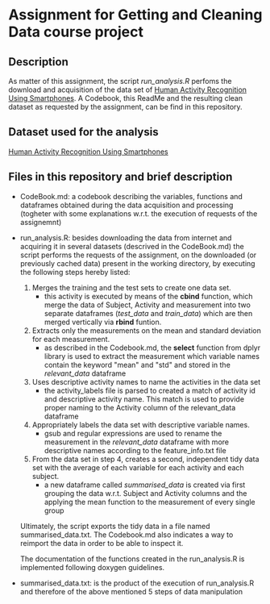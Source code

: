 # Assignment for Getting and Cleaning Data course project

## Description

As matter of this assignment, the script *run_analysis.R* perfoms the download and acquisition of the data set of [Human Activity Recognition Using Smartphones](https://d396qusza40orc.cloudfront.net/getdata%2Fprojectfiles%2FUCI%20HAR%20Dataset.zip).
A Codebook, this ReadMe and the resulting clean dataset as requested by the assignment, can be find in this repository.

## Dataset used for the analysis

[Human Activity Recognition Using Smartphones](https://d396qusza40orc.cloudfront.net/getdata%2Fprojectfiles%2FUCI%20HAR%20Dataset.zip)

## Files in this repository and brief description

- CodeBook.md: a codebook describing the variables, functions and dataframes obtained during the data acquisition and processing (togheter with some explanations w.r.t. the execution of requests of the assignemnt)

- run_analysis.R: besides downloading the data from internet and acquiring it in several datasets (descrived in the CodeBook.md) the script performs the requests of the assignment, on the downloaded (or previously cached data) present in the working directory, by executing the following steps hereby listed:

   1. Merges the training and the test sets to create one data set.
      - this activity is executed by means of the **cbind** function, which merge the data of Subject, Activity and measurement into two separate dataframes (*test_data* and *train_data*) which are then merged vertically via **rbind** funtion.
   1. Extracts only the measurements on the mean and standard deviation for each measurement.
         - as described in the Codebook.md, the **select** function from dplyr library is used to extract the measurement which variable names contain the keyword "mean" and "std" and stored in the *relevant_data* dataframe
   1. Uses descriptive activity names to name the activities in the data set
         - the activity_labels file is parsed to created a match of activity id and descriptive activity name. This match is used to provide proper naming to the Activity column of the relevant_data dataframe
   1. Appropriately labels the data set with descriptive variable names.
         - gsub and regular expressions are used to rename the measurement in the *relevant_data* dataframe with more descriptive names according to the feature_info.txt file
   1. From the data set in step 4, creates a second, independent tidy data set with the average of each variable for each activity and each subject.
         - a new dataframe called *summarised_data* is created via first grouping the data w.r.t. Subject and Activity columns and the applying the mean function to the measurement of every single group

   Ultimately, the script exports the tidy data in a file named summarised_data.txt. The Codebook.md also indicates a way to reimport the data in order to be able to inspect it.

    The documentation of the functions created in the run_analysis.R is implemented following doxygen guidelines.


- summarised_data.txt: is the product of the execution of run_analysis.R and therefore of the above mentioned 5 steps of data manipulation



